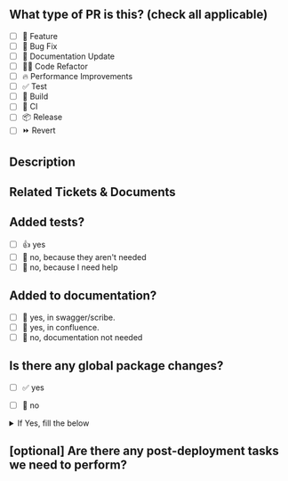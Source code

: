 <!--
  For Work In Progress Pull Requests, please use the Draft PR feature,
  
  For a timely review/response, please avoid force-pushing additional
  commits if your PR already received reviews or comments.
  
  Before submitting a Pull Request, please ensure you've done the following:
  - 📖 Read the Coding Standards: https://rcrm.atlassian.net/wiki/spaces/EN/pages/1953038339/Coding+Standards
  - 📝 Use descriptive commit messages.
  - 📗 Update any related documentation and include any relevant screenshots.
-->

## What type of PR is this? (check all applicable)

- [ ] 🍕 Feature
- [ ] 🐛 Bug Fix
- [ ] 📝 Documentation Update
- [ ] 🧑‍💻 Code Refactor
- [ ] 🔥 Performance Improvements
- [ ] ✅ Test
- [ ] 🤖 Build
- [ ] 🔁 CI
- [ ] 📦 Release
- [ ] ⏩ Revert

## Description

<!-- 
Please do not leave this blank 
This PR [adds/removes/fixes/replaces] the [feature/bug/etc]. 
-->

## Related Tickets & Documents

<!-- 
Please use this format link issue numbers: Fixes #123
https://docs.github.com/en/free-pro-team@latest/github/managing-your-work-on-github/linking-a-pull-request-to-an-issue#linking-a-pull-request-to-an-issue-using-a-keyword 
-->

## Added tests?

- [ ] 👍 yes
- [ ] 🙅 no, because they aren't needed
- [ ] 🙋 no, because I need help

## Added to documentation?

- [ ] 📜 yes, in swagger/scribe.
- [ ] 📓 yes, in confluence.
- [ ] 🙅 no, documentation not needed

## Is there any global package changes?

- [ ] ✅ yes
- [ ] 🙅 no


<details>

<summary>If Yes, fill the below</summary>

### Name of the package : <input>
### Is the changes are merged to main in package?
- [ ] ✅ yes
- [ ] 🙅 no
### Is it tested?
- [ ] 💻Local
- [ ] 🔬Test
- [ ] 🤖Api Automation
</details>

## [optional] Are there any post-deployment tasks we need to perform?

<!-- note: PRs with deleted sections will be marked invalid -->